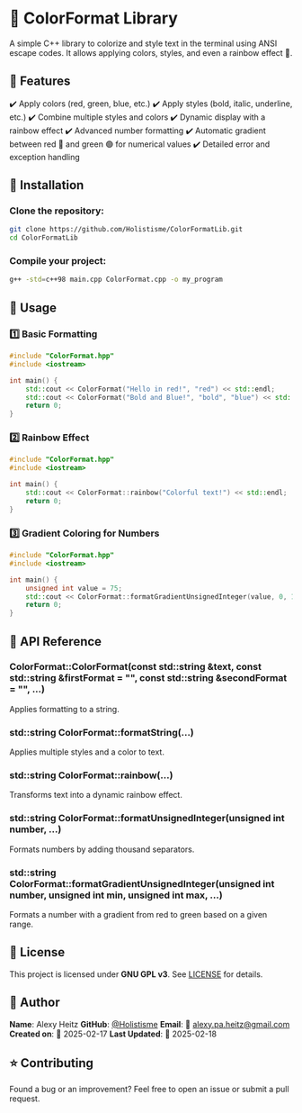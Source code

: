 # 🎨 ColorFormat Library
A simple C++ library to colorize and style text in the terminal using ANSI escape codes.
It allows applying colors, styles, and even a rainbow effect 🌈.

## 📌 Features
✔️ Apply colors (red, green, blue, etc.)
✔️ Apply styles (bold, italic, underline, etc.)
✔️ Combine multiple styles and colors
✔️ Dynamic display with a rainbow effect
✔️ Advanced number formatting
✔️ Automatic gradient between red 🔴 and green 🟢 for numerical values
✔️ Detailed error and exception handling

## 🚀 Installation
### Clone the repository:
```sh
git clone https://github.com/Holistisme/ColorFormatLib.git
cd ColorFormatLib
```

### Compile your project:
```sh
g++ -std=c++98 main.cpp ColorFormat.cpp -o my_program
```

## 📜 Usage
### 1️⃣ Basic Formatting
```cpp 
#include "ColorFormat.hpp"
#include <iostream>

int main() {
    std::cout << ColorFormat("Hello in red!", "red") << std::endl;
    std::cout << ColorFormat("Bold and Blue!", "bold", "blue") << std::endl;
    return 0;
}
```

### 2️⃣ Rainbow Effect
```cpp
#include "ColorFormat.hpp"
#include <iostream>

int main() {
    std::cout << ColorFormat::rainbow("Colorful text!") << std::endl;
    return 0;
}
```

### 3️⃣ Gradient Coloring for Numbers
```cpp
#include "ColorFormat.hpp"
#include <iostream>

int main() {
    unsigned int value = 75;
    std::cout << ColorFormat::formatGradientUnsignedInteger(value, 0, 100) << std::endl;
    return 0;
}
```

## 📖 API Reference
### ColorFormat::ColorFormat(const std::string &text, const std::string &firstFormat = "", const std::string &secondFormat = "", ...)
Applies formatting to a string.

### std::string ColorFormat::formatString(...)
Applies multiple styles and a color to text.

### std::string ColorFormat::rainbow(...)
Transforms text into a dynamic rainbow effect.

### std::string ColorFormat::formatUnsignedInteger(unsigned int number, ...)
Formats numbers by adding thousand separators.

### std::string ColorFormat::formatGradientUnsignedInteger(unsigned int number, unsigned int min, unsigned int max, ...)
Formats a number with a gradient from red to green based on a given range.

## 📝 License
This project is licensed under **GNU GPL v3**.
See [LICENSE](https://www.gnu.org/licenses/gpl-3.0.html) for details.

## 👤 Author
**Name**: Alexy Heitz
**GitHub**: [@Holistisme](https://github.com/holistisme)
**Email**: 📧 alexy.pa.heitz@gmail.com
**Created on**: 📆 2025-02-17
**Last Updated**: 📆 2025-02-18

## ⭐ Contributing
Found a bug or an improvement?
Feel free to open an issue or submit a pull request.